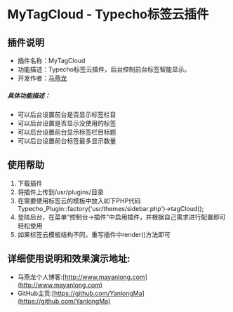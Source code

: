 
# MyTagCloud - Typecho标签云插件


## 插件说明
- 插件名称：MyTagCloud
- 功能描述：Typecho标签云插件，后台控制前台标签智能显示。
- 开发作者：[马燕龙](http://www.mayanlong.com)

##### 具体功能描述：
- 可以后台设置前台是否显示标签栏目
- 可以后台设置是否显示没使用的标签
- 可以后台设置前台显示标签栏目标题
- 可以后台设置前台标签最多显示数量


## 使用帮助
1. 下载插件
2. 将插件上传到/usr/plugins/目录
3. 在需要使用标签云的模板中放入如下PHP代码 Typecho_Plugin::factory('usr/themes/sidebar.php')->tagCloud();
4. 登陆后台，在菜单“控制台->插件”中启用插件，并根据自己需求进行配置即可轻松使用
5. 如果标签云模板结构不同，重写插件中render()方法即可


## 详细使用说明和效果演示地址:
- 马燕龙个人博客:[http://www.mayanlong.com](http://www.mayanlong.com)
- GitHub主页:[https://github.com/YanlongMa](https://github.com/YanlongMa)

